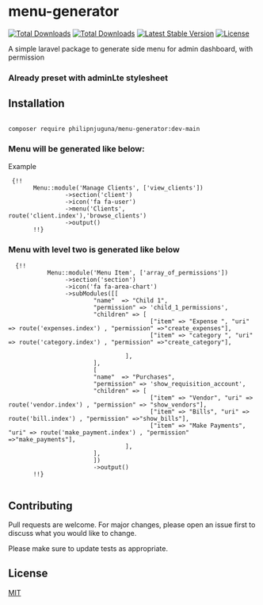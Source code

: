 # menu-generator

<p align="center">

<a href="https://packagist.org/packages//philipnjuguna/menu-generator"><img src="https://img.shields.io/github/issues/philipnjuguna66/menu-generator" alt="Total Downloads"></a>
<a href="https://packagist.org/packages//philipnjuguna/menu-generator"><img src="https://img.shields.io/packagist/dt/philipnjuguna/menu-generator?color=green" alt="Total Downloads"></a>
<a href="https://packagist.org/packages/philipnjuguna/menu-generator"><img src="https://img.shields.io/packagist/v/philipnjuguna/menu-generator" alt="Latest Stable Version"></a>
<a href="https://packagist.org/packages//philipnjuguna/menu-generator"><img src="https://img.shields.io/packagist/l/philipnjuguna/menu-generator" alt="License"></a>
</p>

A simple laravel package to generate side menu for admin dashboard, with permission

### Already preset with adminLte  stylesheet

## Installation

```bash

composer require philipnjuguna/menu-generator:dev-main
```




### Menu will be generated like below:


Example 
```
 {!!
       Menu::module('Manage Clients', ['view_clients'])
                ->section('client')
                ->icon('fa fa-user')
                ->menu('Clients', route('client.index'),'browse_clients')
                ->output()
       !!}
```


### Menu with level two is generated like below

```
  {!!
           Menu::module('Menu Item', ['array_of_permissions'])
                ->section('section')
                ->icon('fa fa-area-chart')
                ->subModules([[
                        "name"  => "Child 1",
                        "permission" => 'child_1_permissions',
                        "children" => [
                                        ["item" => "Expense ", "uri" => route('expenses.index') , "permission" =>"create_expenses"],
                                        ["item" => "category ", "uri" => route('category.index') , "permission" =>"create_category"],
                                       
                                 ],
                        ],
                        [
                        "name"  => "Purchases",
                        "permission" => 'show_requisition_account',
                        "children" => [
                                        ["item" => "Vendor", "uri" => route('vendor.index') , "permission" => "show_vendors"],
                                        ["item" => "Bills", "uri" => route('bill.index') , "permission" =>"show_bills"],
                                        ["item" => "Make Payments", "uri" => route('make_payment.index') , "permission" =>"make_payments"],
                                 ],
                        ],
                        ])
                        ->output()
       !!}


```

## Contributing
Pull requests are welcome. For major changes, please open an issue first to discuss what you would like to change.

Please make sure to update tests as appropriate.

## License
[MIT](https://choosealicense.com/licenses/mit/)

